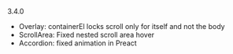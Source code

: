 3.4.0

- Overlay: containerEl locks scroll only for itself and not the body
- ScrollArea: Fixed nested scroll area hover
- Accordion: fixed animation in Preact
